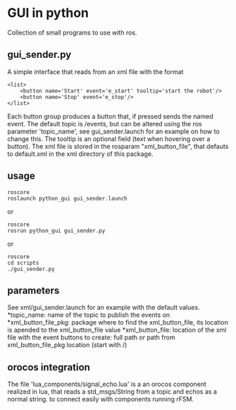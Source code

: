 GUI in python
================================

Collection of small programs to use with ros.

gui_sender.py
-------------------------
A simple interface that reads from an xml file with the format

```
<list>
    <button name='Start' event='e_start' tooltip='start the robot'/>
    <button name='Stop' event='e_stop'/>
</list>
```

Each button group produces a button that, if pressed sends the named event.
The default topic is /events, but can be altered using the ros parameter 'topic_name', see gui_sender.launch for an example on how to change this.
The tooltip is an optional field (text when hovering over a button).
The xml file is stored in the rosparam "xml_button_file", that defauts to default.xml in the xml directory of this package.

usage
-----
```
roscore
roslaunch python_gui gui_sender.launch
```
or
```
roscore
rosrun python_gui gui_sender.py
```
or
```
roscore
cd scripts
./gui_sender.py
```

parameters
----------
See xml/gui_sender.launch for an example with the default values.
*topic_name: name of the topic to publish the events on
*xml_button_file_pkg: package where to find the xml_button_file, its location is apended to the xml_button_file value
*xml_button_file: location of the xml file with the event buttons to create: full path or path from xml_button_file_pkg location (start with /)

orocos integration
-----
The file 'lua_components/signal_echo.lua'  is a an orocos component realized in lua, that reads a std_msgs/String from a topic and echos as a normal string.
to connect easily with components running rFSM.  
